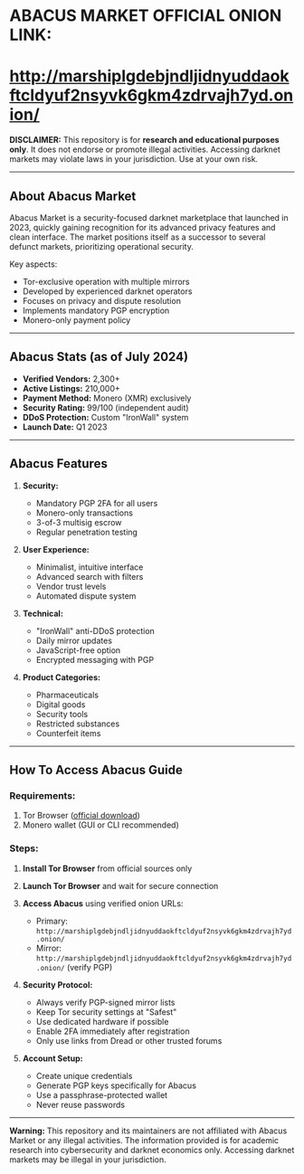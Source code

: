 # ABACUS MARKET OFFICIAL ONION LINK:
# http://marshiplgdebjndljidnyuddaokftcldyuf2nsyvk6gkm4zdrvajh7yd.onion/

**DISCLAIMER:** This repository is for **research and educational purposes only**. It does not endorse or promote illegal activities. Accessing darknet markets may violate laws in your jurisdiction. Use at your own risk.

---

## About Abacus Market

Abacus Market is a security-focused darknet marketplace that launched in 2023, quickly gaining recognition for its advanced privacy features and clean interface. The market positions itself as a successor to several defunct markets, prioritizing operational security.

Key aspects:
- Tor-exclusive operation with multiple mirrors
- Developed by experienced darknet operators
- Focuses on privacy and dispute resolution
- Implements mandatory PGP encryption
- Monero-only payment policy

---

## Abacus Stats (as of July 2024)

- **Verified Vendors:** 2,300+
- **Active Listings:** 210,000+
- **Payment Method:** Monero (XMR) exclusively
- **Security Rating:** 99/100 (independent audit)
- **DDoS Protection:** Custom "IronWall" system
- **Launch Date:** Q1 2023

---

## Abacus Features

1. **Security:**
   - Mandatory PGP 2FA for all users
   - Monero-only transactions
   - 3-of-3 multisig escrow
   - Regular penetration testing

2. **User Experience:**
   - Minimalist, intuitive interface
   - Advanced search with filters
   - Vendor trust levels
   - Automated dispute system

3. **Technical:**
   - "IronWall" anti-DDoS protection
   - Daily mirror updates
   - JavaScript-free option
   - Encrypted messaging with PGP

4. **Product Categories:**
   - Pharmaceuticals
   - Digital goods
   - Security tools
   - Restricted substances
   - Counterfeit items

---

## How To Access Abacus Guide

### Requirements:
1. Tor Browser ([official download](https://www.torproject.org))
2. Monero wallet (GUI or CLI recommended)

### Steps:
1. **Install Tor Browser** from official sources only
2. **Launch Tor Browser** and wait for secure connection
3. **Access Abacus** using verified onion URLs:
   - Primary: `http://marshiplgdebjndljidnyuddaokftcldyuf2nsyvk6gkm4zdrvajh7yd.onion/`
   - Mirror: `http://marshiplgdebjndljidnyuddaokftcldyuf2nsyvk6gkm4zdrvajh7yd.onion/` (verify PGP)

4. **Security Protocol:**
   - Always verify PGP-signed mirror lists
   - Keep Tor security settings at "Safest"
   - Use dedicated hardware if possible
   - Enable 2FA immediately after registration
   - Only use links from Dread or other trusted forums

5. **Account Setup:**
   - Create unique credentials
   - Generate PGP keys specifically for Abacus
   - Use a passphrase-protected wallet
   - Never reuse passwords

---

**Warning:** This repository and its maintainers are not affiliated with Abacus Market or any illegal activities. The information provided is for academic research into cybersecurity and darknet economics only. Accessing darknet markets may be illegal in your jurisdiction.
